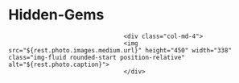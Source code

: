# Hidden-Gems

                                    <div class="col-md-4">
                                    <img src="${rest.photo.images.medium.url}" height="450" width="338" class="img-fluid rounded-start position-relative" alt="${rest.photo.caption}">
                                    </div>

